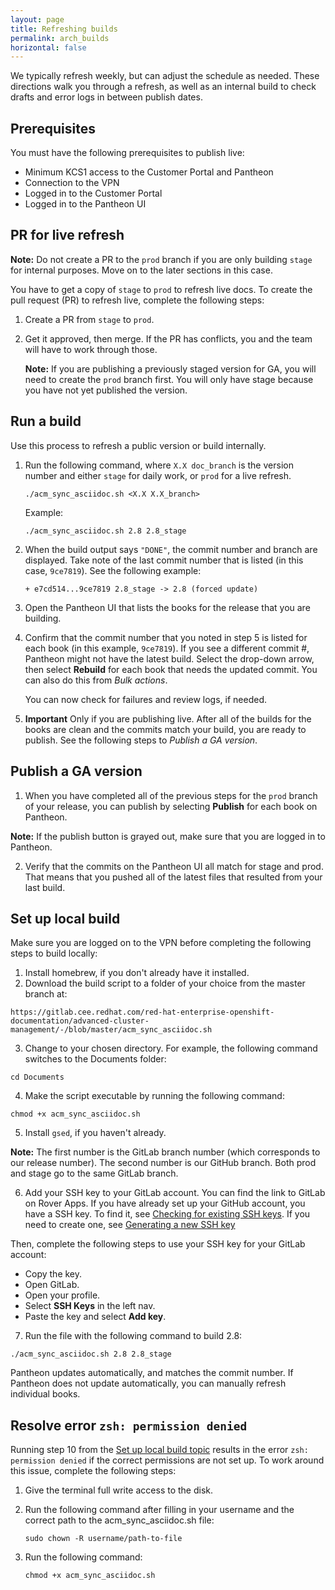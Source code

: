 ```yaml
---
layout: page
title: Refreshing builds
permalink: arch_builds
horizontal: false
---
```


We typically refresh weekly, but can adjust the schedule as needed. These directions walk you through a refresh, as well as an internal build to check drafts and error logs in between publish dates.

## Prerequisites

You must have the following prerequisites to publish live:

- Minimum KCS1 access to the Customer Portal and Pantheon
- Connection to the VPN
- Logged in to the Customer Portal
- Logged in to the Pantheon UI 

## PR for live refresh

**Note:** Do not create a PR to the `prod` branch if you are only building `stage` for internal purposes. Move on to the later sections in this case.

You have to get a copy of `stage` to `prod` to refresh live docs. To create the pull request (PR) to refresh live, complete the following steps:

1. Create a PR from `stage` to `prod`. 

2. Get it approved, then merge. If the PR has conflicts, you and the team will have to work through those.

   **Note:** If you are publishing a previously staged version for GA, you will need to create the `prod` branch first. You will only have stage because you have not yet published the version.
  
## Run a build

Use this process to refresh a public version or build internally.

1. Run the following command, where `X.X doc_branch` is the version number and either `stage` for daily work, or `prod` for a live refresh. 

   ```
   ./acm_sync_asciidoc.sh <X.X X.X_branch>
   ```
   Example:

   ```
   ./acm_sync_asciidoc.sh 2.8 2.8_stage 
   ```
   
2. When the build output says `"DONE"`, the commit number and branch are displayed. Take note of the last commit number that is listed (in this case, `9ce7819`). See the following example:

   ```
   + e7cd514...9ce7819 2.8_stage -> 2.8 (forced update)
   ```

3. Open the Pantheon UI that lists the books for the release that you are building. 

4. Confirm that the commit number that you noted in step 5 is listed for each book (in this example, `9ce7819`). If you see a different commit #, Pantheon might not have the latest build. Select the drop-down arrow, then select **Rebuild** for each book that needs the updated commit. You can also do this from _Bulk actions_. 

   You can now check for failures and review logs, if needed.

5. **Important** Only if you are publishing live. After all of the builds for the books are clean and the commits match your build, you are ready to publish. See the following steps to _Publish a GA version_.

## Publish a GA version
   
1. When you have completed all of the previous steps for the `prod` branch of your release, you can publish by selecting **Publish** for each book on Pantheon.

**Note:** If the publish button is grayed out, make sure that you are logged in to Pantheon. 

2. Verify that the commits on the Pantheon UI all match for stage and prod. That means that you pushed all of the latest files that resulted from your last build.

## Set up local build

Make sure you are logged on to the VPN before completing the following steps to build locally:

1. Install homebrew, if you don't already have it installed.
2. Download the build script to a folder of your choice from the master branch at: 
```
https://gitlab.cee.redhat.com/red-hat-enterprise-openshift-documentation/advanced-cluster-management/-/blob/master/acm_sync_asciidoc.sh
```
3. Change to your chosen directory. For example, the following command switches to the Documents folder:
```
cd Documents
```
4. Make the script executable by running the following command:
```
chmod +x acm_sync_asciidoc.sh
```
5. Install `gsed`, if you haven't already.

**Note:** The first number is the GitLab branch number (which corresponds to our release number). The second number is our GitHub branch. Both prod and stage go to the same GitLab branch.

6. Add your SSH key to your GitLab account. You can find the link to GitLab on Rover Apps. If you have already set up your GitHub account, you have a SSH key. To find it, see [Checking for existing SSH keys](https://docs.github.com/en/authentication/connecting-to-github-with-ssh/checking-for-existing-ssh-keys). If you need to create one, see [Generating a new SSH key](https://docs.github.com/en/authentication/connecting-to-github-with-ssh/generating-a-new-ssh-key-and-adding-it-to-the-ssh-agent) 

Then, complete the following steps to use your SSH key for your GitLab account:
 - Copy the key.
 - Open GitLab.
 - Open your profile.
 - Select **SSH Keys** in the left nav.
 - Paste the key and select **Add key**.
 
 7. Run the file with the following command to build 2.8:
```
./acm_sync_asciidoc.sh 2.8 2.8_stage
```
  
Pantheon updates automatically, and matches the commit number. If Pantheon does not update automatically, you can manually refresh individual books.

## Resolve error `zsh: permission denied`

Running step 10 from the [Set up local build topic](#set-up-local-build) results in the error `zsh: permission denied` if the correct permissions are not set up. To work around this issue, complete the following steps:

1. Give the terminal full write access to the disk.
2. Run the following command after filling in your username and the correct path to the acm_sync_asciidoc.sh file:
   
   ```
   sudo chown -R username/path-to-file
   ```
   
3. Run the following command:

   ```
   chmod +x acm_sync_asciidoc.sh
   ```
